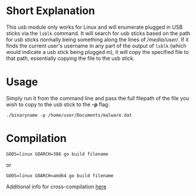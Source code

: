 # Short Explanation

This usb module only works for Linux and will enumerate plugged in USB sticks via the `lsblk` command. It will search for usb sticks based on the path for usb sticks normally being something along the lines of */media/user/*. If it finds the current user's username in any part of the output of `lsblk` (which would indicate a usb stick being plugged in), it will copy the specified file to that path, essentially copying the file to the usb stick.

# Usage

Simply run it from the command line and pass the full filepath of the file you wish to copy to the usb stick to the **-p** flag:

`./binaryname -p /home/user/Documents/malware.dat`


# Compilation

`GOOS=linux GOARCH=386 go build filename`

or 

`GOOS=linux GOARCH=amd64 go build filename`

Additional info for cross-compilation [here](https://dh1tw.de/2019/12/cross-compiling-golang-cgo-projects/)
